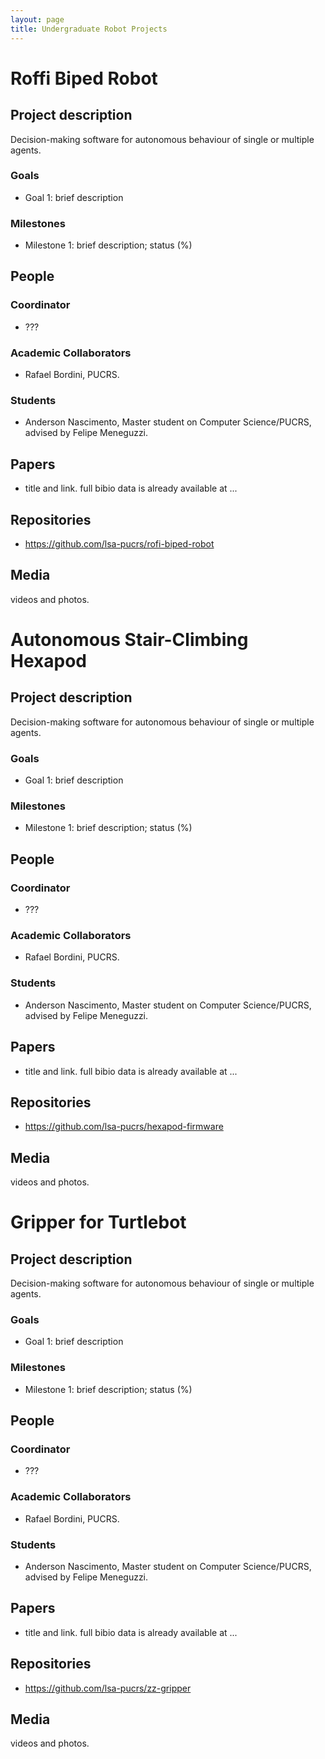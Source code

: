 ```yaml
---
layout: page
title: Undergraduate Robot Projects
---
```


# Roffi Biped Robot

## Project description

Decision-making software for autonomous behaviour of single or multiple agents.

### Goals

 - Goal 1: brief description

### Milestones

 - Milestone 1: brief description; status (%)


## People

### Coordinator

 - ???

### Academic Collaborators

 - Rafael Bordini, PUCRS.

### Students

 - Anderson Nascimento, Master student on Computer Science/PUCRS, advised by Felipe Meneguzzi.

 
## Papers

 - title and link. full bibio data is already available at ...

## Repositories

 - https://github.com/lsa-pucrs/rofi-biped-robot


## Media 

videos and photos.






# Autonomous Stair-Climbing Hexapod

## Project description

Decision-making software for autonomous behaviour of single or multiple agents.

### Goals

 - Goal 1: brief description

### Milestones

 - Milestone 1: brief description; status (%)


## People

### Coordinator

 - ???

### Academic Collaborators

 - Rafael Bordini, PUCRS.

### Students

 - Anderson Nascimento, Master student on Computer Science/PUCRS, advised by Felipe Meneguzzi.

 
## Papers

 - title and link. full bibio data is already available at ...

## Repositories

 - https://github.com/lsa-pucrs/hexapod-firmware


## Media 

videos and photos.





# Gripper for Turtlebot

## Project description

Decision-making software for autonomous behaviour of single or multiple agents.

### Goals

 - Goal 1: brief description

### Milestones

 - Milestone 1: brief description; status (%)


## People

### Coordinator

 - ???

### Academic Collaborators

 - Rafael Bordini, PUCRS.

### Students

 - Anderson Nascimento, Master student on Computer Science/PUCRS, advised by Felipe Meneguzzi.

 
## Papers

 - title and link. full bibio data is already available at ...

## Repositories

 - https://github.com/lsa-pucrs/zz-gripper


## Media 

videos and photos.
